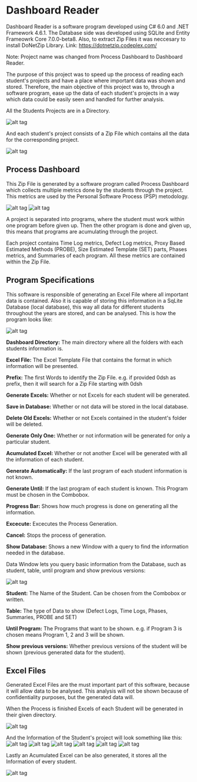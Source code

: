 # Dashboard Reader

Dashboard Reader is a software program developed using C# 6.0 and .NET Framework 4.6.1. 
The Database side was developed using SQLite and Entity Frameowrk Core 7.0.0-beta8. Also, to extract Zip Files it was neccesary to install DoNetZip Library. Link: https://dotnetzip.codeplex.com/

Note: Project name was changed from Process Dashboard to Dashboard Reader.

The purpose of this project was to speed up the process of reading each student's projects and have a place where important data was shown and stored. 
Therefore, the main objective of this project was to, through a software program, ease up the data of each student's projects in a way which data could be easily seen and handled for further analysis.

All the Students Projects are in a Directory.

![alt tag](https://cloud.githubusercontent.com/assets/6753760/17915806/47f8e074-6973-11e6-9da2-4ea5c25c603c.png)

And each student's project consists of a Zip File which contains all the data for the corresponding project.

![alt tag](https://cloud.githubusercontent.com/assets/6753760/17915814/58655028-6973-11e6-8f22-92af9effee66.png)

## Process Dashboard
This Zip File is generated by a software program called Process Dashboard which collects multiple metrics done by the students through the project. This metrics are used by the Personal Software Process (PSP) metodology.

![alt tag](https://cloud.githubusercontent.com/assets/6753760/17915823/634bab36-6973-11e6-9793-5539ba93d903.png)
![alt tag](https://cloud.githubusercontent.com/assets/6753760/17915819/5e8c5604-6973-11e6-8958-1c01ef693404.png)

A project is separated into programs, where the student must work within one program before given up. Then the other program is done and given up, this means that programs are acumulating through the project.

Each project contains Time Log metrics, Defect Log metrics, Proxy Based Estimated Methods (PROBE), Size Estimated Template (SET) parts, Phases metrics, and Summaries of each program. All these metrics are contained within the Zip File.

## Program Specifications
This software is responsible of generating an Excel File where all important data is contained. Also it is capable of storing this information in a SqLite Database (local database), this way all data for different students throughout the years are stored, and can be analysed.
This is how the program looks like:

![alt tag](https://cloud.githubusercontent.com/assets/6753760/17934268/dfc6dff0-69dc-11e6-9b05-2a0c5d7f38d7.png)

**Dashboard Directory:** The main directory where all the folders with each students information is.

**Excel File:** The Excel Template File that contains the format in which information will be presented.

**Prefix:** The first Words to identify the Zip File. e.g. if provided 0dsh as prefix, then it will search for a Zip File starting with 0dsh

**Generate Excels:** Whether or not Excels for each student will be generated.

**Save in Database:** Whether or not data will be stored in the local database.

**Delete Old Excels:** Whether or not Excels contained in the student's folder will be deleted.

**Generate Only One:** Whether or not information will be generated for only a particular student.

**Acumulated Excel:** Whether or not another Excel will be generated with all the information of each student.

**Generate Automatically:** If the last program of each student information is not known.

**Generate Until:** If the last program of each student is known. This Program must be chosen in the Combobox.

**Progress Bar:** Shows how much progress is done on generating all the information.

**Excecute:** Excecutes the Process Generation.

**Cancel:** Stops the process of generation.

**Show Database:** Shows a new Window with a query to find the information needed in the database.

Data Window lets you query basic information from the Database, such as student, table, until program and show previous versions:

![alt tag](https://cloud.githubusercontent.com/assets/6753760/17935913/b1647a0e-69e2-11e6-8bc2-b133c66a2aae.png)

**Student:** The Name of the Student. Can be chosen from the Combobox or written.

**Table:** The type of Data to show (Defect Logs, Time Logs, Phases, Summaries, PROBE and SET)

**Until Program:** The Programs that want to be shown. e.g. if Program 3 is chosen means Program 1, 2 and 3 will be shown.

**Show previous versions:** Whether previous versions of the student will be shown (previous generated data for the student).

## Excel Files
Generated Excel Files are the must important part of this software, because it will allow data to be analysed. This analysis will not be shown because of confidentiality purposes, but the generated data will. 

When the Process is finished Excels of each Student will be generated in their given directory.

![alt tag](https://cloud.githubusercontent.com/assets/6753760/17936697/4294ae48-69e5-11e6-8bc7-2ca496418a1d.png)

And the Information of the Student's project will look something like this:
![alt tag](https://cloud.githubusercontent.com/assets/6753760/17937094/8a495ecc-69e6-11e6-8bd6-4b89834dc4b2.png)
![alt tag](https://cloud.githubusercontent.com/assets/6753760/17937091/8a423354-69e6-11e6-9f01-a758189b10f8.png)
![alt tag](https://cloud.githubusercontent.com/assets/6753760/17937093/8a48a4c8-69e6-11e6-9b31-0073c266034b.png)
![alt tag](https://cloud.githubusercontent.com/assets/6753760/17937092/8a448230-69e6-11e6-8376-75b8cb1f2ca1.png)
![alt tag](https://cloud.githubusercontent.com/assets/6753760/17937095/8a4ed42e-69e6-11e6-904d-9bf5250cacc1.png)
![alt tag](https://cloud.githubusercontent.com/assets/6753760/17937096/8a50d49a-69e6-11e6-8bde-f69609fb0755.png)

Lastly an Acumulated Excel can be also generated, it stores all the Information of every student.

![alt tag](https://cloud.githubusercontent.com/assets/6753760/17937439/b299ca1e-69e7-11e6-9767-3196d903d42b.png)


